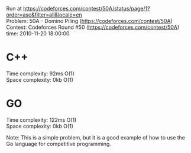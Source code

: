 Run at https://codeforces.com/contest/50A/status/page/1?order=asc&filter=all&locale=en<br>
Problem: 50A - Domino Piling (https://codeforces.com/contest/50A)<br>
Contest: Codeforces Round #50 (https://codeforces.com/contest/50A)<br>
time: 2010-11-20 18:00:00

# C++
Time complexity: 92ms O(1)<br>
Space complexity: 0kb O(1)

# GO
Time complexity: 122ms O(1)<br>
Space complexity: 0kb O(1)

Note: This is a simple problem, but it is a good example of how to use the Go language for competitive programming.
